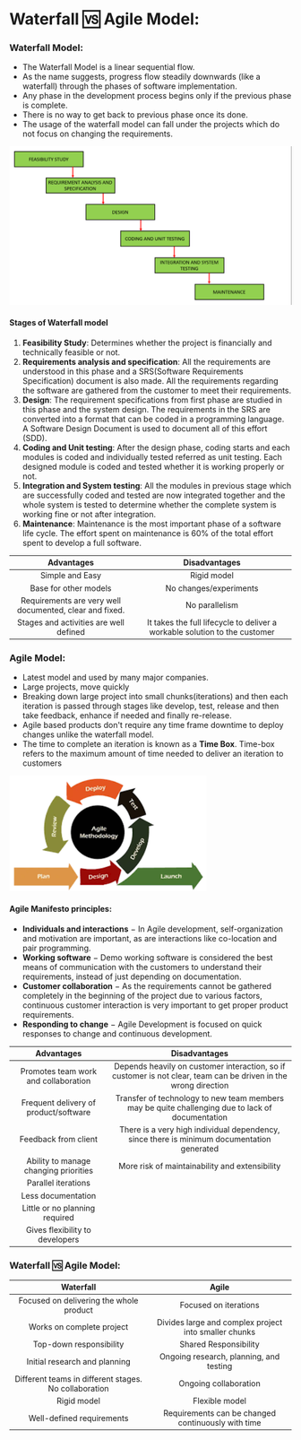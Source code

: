 # Waterfall :vs: Agile Model:

### Waterfall Model:

- The Waterfall Model is a linear sequential flow. 
- As the name suggests, progress flow steadily downwards (like a waterfall) through the phases of software implementation. 
- Any phase in the development process begins only if the previous phase is complete. 
- There is no way to get back to previous phase once its done.
- The usage of the waterfall model can fall under the projects which do not focus on changing the requirements.

<img src="../Images/download.png" style="zoom:120%;" />

#### Stages of Waterfall model

1. **Feasibility Study**: Determines whether the project is financially and technically feasible or not.
2. **Requirements analysis and specification**: All the requirements are understood in this phase and a SRS(Software Requirements Specification) document is also made. All the requirements regarding the software are gathered from the customer to meet their requirements.
3. **Design**: The requirement specifications from first phase are studied in this phase and the system design. The requirements in the SRS are converted into a format that can be coded in a programming language. A Software Design Document is used to document all of this effort (SDD).
4. **Coding and Unit testing**: After the design phase, coding starts and each modules is coded and individually tested referred as unit testing. Each designed module is coded and tested whether it is working properly or not.
5. **Integration and System testing**: All the modules in previous stage which are successfully coded and tested are now integrated together and the whole system is tested to determine whether the complete system is working fine or not after integration.
6. **Maintenance**: Maintenance is the most important phase of a software life cycle. The effort spent on maintenance is 60% of the total effort spent to develop a full software.

|                       Advantages                        |                        Disadvantages                         |
| :-----------------------------------------------------: | :----------------------------------------------------------: |
|                     Simple and Easy                     |                         Rigid model                          |
|                  Base for other models                  |                    No changes/experiments                    |
| Requirements are very well documented, clear and fixed. |                        No parallelism                        |
|         Stages and activities are well defined          | It takes the full lifecycle to deliver a workable solution to the customer |

### Agile Model:

- Latest model and used by many major companies.
- Large projects, move quickly
- Breaking down large project into small chunks(iterations) and then each iteration is passed through stages like develop, test, release and then take feedback, enhance if needed and finally re-release.
- Agile based products don't require any time frame downtime to deploy changes unlike the waterfall model.
- The time to complete an iteration is known as a **Time Box**. Time-box refers to the maximum amount of time needed to deliver an iteration to customers

<img src="../Images/agile.png" style="zoom:120%;" />

#### Agile Manifesto principles:

- **Individuals and interactions** − In Agile development, self-organization and motivation are important, as are interactions like co-location and pair programming.
- **Working software** − Demo working software is considered the best means of communication with the customers to understand their requirements, instead of just depending on documentation.
- **Customer collaboration** − As the requirements cannot be gathered completely in the beginning of the project due to various factors, continuous customer interaction is very important to get proper product requirements.
- **Responding to change** − Agile Development is focused on quick responses to change and continuous development.

|              Advantages               |                        Disadvantages                         |
| :-----------------------------------: | :----------------------------------------------------------: |
| Promotes team work and collaboration  | Depends heavily on customer interaction, so if customer is not clear, team can be driven in the wrong direction |
| Frequent delivery of product/software | Transfer of technology to new team members may be quite challenging due to lack of documentation |
|         Feedback from client          | There is a very high individual dependency, since there is minimum documentation generated |
| Ability to manage changing priorities |        More risk of maintainability and extensibility        |
|          Parallel iterations          |                                                              |
|          Less documentation           |                                                              |
|    Little or no planning required     |                                                              |
|    Gives flexibility to developers    |                                                              |

### Waterfall :vs: Agile Model:

|                       Waterfall                       |                         Agile                         |
| :---------------------------------------------------: | :---------------------------------------------------: |
|        Focused on delivering the whole product        |                 Focused on iterations                 |
|               Works on complete project               | Divides large and complex project into smaller chunks |
|                Top-down responsibility                |                 Shared Responsibility                 |
|             Initial research and planning             |        Ongoing research, planning, and testing        |
| Different teams in different stages. No collaboration |                 Ongoing collaboration                 |
|                      Rigid model                      |                    Flexible model                     |
|               Well-defined requirements               |  Requirements can be changed continuously with time   |



